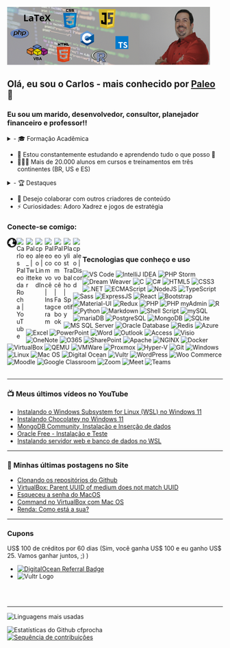 ![alt text](imgs/banner.png "Banner")

## Olá, eu sou o Carlos - mais conhecido por [Paleo][website] 👋

### Eu sou um marido, desenvolvedor, consultor, planejador financeiro e professor!!

<details>
  <summary>- 🎓 Formação Acadêmica</summary>

<!-- FORMACAO:START-->
- Contador
- Analista e Desenvolvedor de Sistemas
- Especialista em Ciências Contábeis
- Especialista em Finanças
- Especialista em Big Data Analytics
- Mestre em Finanças
<!-- FORMACAO:END -->

</details>

<!-- MISCELANEA1:START-->
- 🌱 Estou constantemente estudando e aprendendo tudo o que posso 🤣
- 👨🏻‍🏫 Mais de 20.000 alunos em cursos e treinamentos em três continentes (BR, US e ES)
<!-- MISCELANEA1:END-->

<details>
  <summary>- 🏆 Destaques</summary>

  <!--DESTAQUE:START-->
    - Eleito 3 vezes, umas das 150 pessoas mais influentes do mundo
        - Segmento de tecnologia para pequenas e médias empresas (revista SMB PC Magazine / US)
    - Agraciado com o título de MVP (Profissional mais valioso) pela Microsoft, por 11 anos consecutivos
  <!--DESTAQUE:END-->

</details>

<!--MISCELANEA2:START-->
- 👯 Desejo colaborar com outros criadores de conteúdo
- ⚡ Curiosidades: Adoro Xadrez e jogos de estratégia
<!-- MISCELANEA2:END -->

### Conecte-se comigo:

[<img align="left" alt="carlosfprocha.com.vc" width="22px" src="https://raw.githubusercontent.com/iconic/open-iconic/master/svg/globe.svg" />][website]
[<img align="left" alt="Carlos Paleo da Rocha | YouTube" width="22px" src="https://cdn.simpleicons.org/youtube" />][youtube]
[<img align="left" alt="Paleo_ | Twitter" width="22px" src="https://cdn.simpleicons.org/twitter" />][twitter]
[<img align="left" alt="cpaleo | LinkedIn" width="22px" src="https://cdn.simpleicons.org/linkedin" />][linkedin]
[<img align="left" alt="Paleo com você | Instagram" width="22px" src="https://cdn.simpleicons.org/instagram" />][instagram]
[<img align="left" alt="Paleo com você | Facebook" width="22px" src="https://cdn.simpleicons.org/facebook" />][facebook]
[<img align="left" alt="Playlist Trabalho | Spotify" width="22px" src="https://cdn.simpleicons.org/spotify" />][spotify]
[<img align="left" alt="cpaleo | Discord" width="22px" src="https://cdn.simpleicons.org/discord" />][discord]

<br />

### Tecnologias que conheço e uso

<section>
      <img alt="VS Code" src="https://img.shields.io/badge/VS_Code-007ACC?logo=visual-studio-code&logoColor=white&style=for-the-badge" />
      <img alt="IntelliJ IDEA" src="https://img.shields.io/badge/IntelliJ-20232A?logo=intellij-idea&logoColor=white&style=for-the-badge" />
      <img alt="PHP Storm" src="https://img.shields.io/badge/-PHP%20Storm-20232A?logo=phpstorm&logoColor=white&style=for-the-badge" />
      <img alt="Dream Weaver" src="https://img.shields.io/badge/-adobe_dreamweaver-FF61F6?logo=adobe-dreamweaver&logoColor=white&style=for-the-badge" />
      <img alt="C" src="https://img.shields.io/badge/C-00599C?logo=c&logoColor=white&style=for-the-badge" />
      <img alt="C#" src="https://img.shields.io/badge/C%23-239120?logo=c-sharp&logoColor=white&style=for-the-badge" />
      <img alt="HTML5" src="https://img.shields.io/badge/HTML-239120?logo=html5&logoColor=white&style=for-the-badge" />
      <img alt="CSS3" src="https://img.shields.io/badge/CSS-239120?logo=css3&logoColor=white&style=for-the-badge" />
      <img alt=".NET" src="https://img.shields.io/badge/.NET-5C2D91?logo=.net&logoColor=white&style=for-the-badge" />
      <img alt="ECMAScript" src="https://img.shields.io/badge/JavaScript-F7DF1E?logo=javascript&logoColor=black&style=for-the-badge" />
      <img alt="NodeJS" src="https://img.shields.io/badge/Node.js-43853D?logo=node.js&logoColor=white&style=for-the-badge" />
      <img alt="TypeScript" src="https://img.shields.io/badge/TypeScript-007ACC?logo=typescript&logoColor=white&style=for-the-badge" />
      <img alt="Sass" src="https://img.shields.io/badge/Sass-CC6699?logo=sass&logoColor=white&style=for-the-badge" />
      <img alt="ExpressJS" src="https://img.shields.io/badge/Express.js-404D59?style=for-the-badge" />
      <img alt="React" src="https://img.shields.io/badge/React-20232A?logo=react&logoColor=61DAFB&style=for-the-badge" />
      <img alt="Bootstrap" src="https://img.shields.io/badge/Bootstrap-563D7C?logo=bootstrap&logoColor=white&style=for-the-badge" />
      <img alt="Material-UI" src="https://img.shields.io/badge/Material_UI-007FFF?logo=mui&logoColor=white&style=for-the-badge" />
      <img alt="Redux" src="https://img.shields.io/badge/Redux-593D88?logo=redux&logoColor=white&style=for-the-badge" />
      <img alt="PHP" src="https://img.shields.io/badge/PHP-777BB4?logo=php&logoColor=white&style=for-the-badge" />
      <img alt="PHP myAdmin" src="https://img.shields.io/badge/-PHP%20myAdmin-6C78AF?logo=phpmyadmin&logoColor=white&style=for-the-badge" />
      <img alt="R" src="https://img.shields.io/badge/R-276DC3?logo=r&logoColor=white&style=for-the-badge" />
      <img alt="Python" src="https://img.shields.io/badge/Python-3776AB?logo=python&logoColor=white&style=for-the-badge" />
      <img alt="Markdown" src="https://img.shields.io/badge/Markdown-000000?logo=markdown&logoColor=white&style=for-the-badge" />
      <img alt="Shell Script" src="https://img.shields.io/badge/Shell_Script-121011?logo=gnu-bash&logoColor=white&style=for-the-badge" />
      <img alt="mySQL" src="https://img.shields.io/badge/MySQL-20232A?logo=mysql&logoColor=white&style=for-the-badge" />
      <img alt="mariaDB" src="https://img.shields.io/badge/MariaDB-01529E?logo=mariadb&logoColor=white&style=for-the-badge" />
      <img alt="PostgreSQL" src="https://img.shields.io/badge/PostgreSQL-316192?logo=postgresql&logoColor=white&style=for-the-badge" />
      <img alt="MongoDB" src="https://img.shields.io/badge/MongoDB-4EA94B?logo=mongodb&logoColor=white&style=for-the-badge" />
      <img alt="SQLite" src="https://img.shields.io/badge/SQLite-07405E?logo=sqlite&logoColor=white&style=for-the-badge" />
      <img alt="MS SQL Server" src="https://img.shields.io/badge/Microsoft_SQL_Server-CC2927?logo=microsoft-sql-server&logoColor=white&style=for-the-badge" />
      <img alt="Oracle Database" src="https://img.shields.io/badge/-Oracle%20Database-F80000?logo=oracle&logoColor=white&style=for-the-badge" />
      <img alt="Redis" src="https://img.shields.io/badge/Redis-D9281A?logo=redis&logoColor=white&style=for-the-badge" />
      <img alt="Azure" src="https://img.shields.io/badge/Microsoft_Azure-0089D6?logo=microsoft-azure&logoColor=white&style=for-the-badge" />
      <img alt="Excel" src="https://img.shields.io/badge/Microsoft_Excel-217346?logo=microsoft-excel&logoColor=white&style=for-the-badge" />
      <img alt="PowerPoint" src="https://img.shields.io/badge/Microsoft_PowerPoint-B7472A?logo=microsoft-powerpoint&logoColor=white&style=for-the-badge" />
      <img alt="Word" src="https://img.shields.io/badge/Microsoft_Word-2B579A?logo=microsoft-word&logoColor=white&style=for-the-badge" />
      <img alt="Outlook" src="https://img.shields.io/badge/Microsoft_Outlook-0078D4?logo=microsoft-outlook&logoColor=white&style=for-the-badge" />
      <img alt="Access" src="https://img.shields.io/badge/Microsoft_Access-A4373A?logo=microsoft-access&logoColor=white&style=for-the-badge" />
      <img alt="Visio" src="https://img.shields.io/badge/Microsoft_Visio-3955A3?logo=microsoft-visio&logoColor=white&style=for-the-badge" />
      <img alt="OneNote" src="https://img.shields.io/badge/-onenote-7719AA?logo=microsoft-onenote&logoColor=white&style=for-the-badge" />
      <img alt="O365" src="https://img.shields.io/badge/Office_365-D83B01?logo=microsoft-office&logoColor=white&style=for-the-badge" />
      <img alt="SharePoint" src="https://img.shields.io/badge/Microsoft_SharePoint-0078D4?logo=microsoft-sharepoint&logoColor=white&style=for-the-badge" />
      <img alt="Apache" src="https://img.shields.io/badge/Apache-CA2136?logo=apache&logoColor=white&style=for-the-badge" />
      <img alt="NGINX" src="https://img.shields.io/badge/Nginx-009639?logo=nginx&logoColor=white&style=for-the-badge" />
      <img alt="Docker" src="https://img.shields.io/badge/Docker-2496ED?logo=docker&logoColor=white&style=for-the-badge" />
      <img alt="VirtualBox" src="https://img.shields.io/badge/VirtualBox-183A61?logo=virtualbox&logoColor=white&style=for-the-badge" />
      <img alt="QEMU" src="https://img.shields.io/badge/QEMU-FF6600?logo=qemu&logoColor=white&style=for-the-badge" />
      <img alt="VMWare" src="https://img.shields.io/badge/-VMWare-607078?logo=vmware&logoColor=white&style=for-the-badge" />
      <img alt="Proxmox" src="https://img.shields.io/badge/-Proxmox-E57000?logo=proxmox&logoColor=white&style=for-the-badge" />
      <img alt="Hyper-V" src="https://img.shields.io/badge/-Hyper_V-017AD7?logoColor=white&style=for-the-badge" />  
      <img alt="Git" src="https://img.shields.io/badge/Git-E34F26?logo=git&logoColor=white&style=for-the-badge" />
      <img alt="Windows" src="https://img.shields.io/badge/Windows-017AD7?logo=windows&logoColor=white&style=for-the-badge" />
      <img alt="Linux" src="https://img.shields.io/badge/Linux-E34F26?logo=linux&logoColor=black&style=for-the-badge" />
      <img alt="Mac OS" src="https://img.shields.io/badge/Mac_OS-20232A?logo=apple&logoColor=white&style=for-the-badge" />
      <img alt="Digital Ocean" src="https://img.shields.io/badge/Digital Ocean-navy?logo=digitalocean&logoColor=white&style=for-the-badge" />
      <img alt="Vultr" src="https://img.shields.io/badge/Vultr-007BFC?logo=vultr&logoColor=white&style=for-the-badge" />
      <img alt="WordPress" src="https://img.shields.io/badge/WordPress-21759B?logo=wordpress&logoColor=white&style=for-the-badge" />
      <img alt="Woo Commerce" src="https://img.shields.io/badge/Woo_Commerce-96588A?logo=woo&logoColor=white&style=for-the-badge" />
      <img alt="Moodle" src="https://img.shields.io/badge/Moodle-0F9D58?logo=google-classroom&logoColor=white&style=for-the-badge" />
      <img alt="Google Classroom" src="https://img.shields.io/badge/Google_ClassRoom-0F9D58?logo=google-classroom&logoColor=white&style=for-the-badge" />
      <img alt="Zoom" src="https://img.shields.io/badge/Zoom-2D8CFF?logo=zoom&logoColor=white&style=for-the-badge" />
      <img alt="Meet" src="https://img.shields.io/badge/Meet-00897B?logo=google-meet&logoColor=white&style=for-the-badge" />
      <img alt="Teams" src="https://img.shields.io/badge/Teams-6264A7?logo=microsoft-teams&logoColor=white&style=for-the-badge" />
</section>

<br />

---

### 📺 Meus últimos vídeos no YouTube
<!-- YOUTUBE:START -->
- [Instalando o Windows Subsystem for Linux &lpar;WSL&rpar; no Windows 11](https://www.youtube.com/watch?v=j2dLdQvA4l4)
- [Instalando Chocolatey  no Windows 11](https://www.youtube.com/watch?v=-8WKkg4FqpU)
- [MongoDB Community, Instalação e Inserção de dados](https://www.youtube.com/watch?v=PWvCgvEQD_8)
- [Oracle Free - Instalação e Teste](https://www.youtube.com/watch?v=iOYRNx4aOGA)
- [Instalando servidor web e banco de dados no WSL](https://www.youtube.com/watch?v=9zW-BqChmyY)
<!-- YOUTUBE:END -->

---

### 📕 Minhas últimas postagens no Site
<!-- SITE:START -->
- [Clonando os repositórios do Github](https://www.carlosfprocha.com.vc/clonando-os-repositorios-do-github/)
- [VirtualBox: Parent UUID of medium does not match UUID](https://www.carlosfprocha.com.vc/virtualbox-parent-uuid-of-medium-does-not-match-uuid/)
- [Esqueceu a senha do MacOS](https://www.carlosfprocha.com.vc/esqueceu-a-senha-do-macos/)
- [Command no VirtualBox com Mac OS](https://www.carlosfprocha.com.vc/command-no-virtualbox-com-mac-os/)
- [Renda: Como está a sua?](https://www.carlosfprocha.com.vc/renda-como-esta-a-sua/)
<!-- SITE:END -->

---

### Cupons
US$ 100 de créditos por 60 dias (Sim, você ganha US$ 100 e eu ganho US$ 25. Vamos ganhar juntos, ;) )
- [![DigitalOcean Referral Badge](https://web-platforms.sfo2.cdn.digitaloceanspaces.com/WWW/Badge%201.svg)][DigitalOcean]
- [<img align="left" alt="Vultr Logo" src="https://www.vultr.com/media/logo_onwhite.svg" width="200">][Vultr]

<br />
<br />

---

<div style="width: 100%;">
<div style="width: 50%;">

  ![Linguagens mais usadas](https://github-readme-stats-gamma-three-34.vercel.app/api/top-langs/?username=cfprocha&theme=blue-green&count_private=true&langs_count=10)
  
</div><div style="width: 50%;">

<img align="left" alt="Estatísticas do Github cfprocha" src="https://github-readme-stats-gamma-three-34.vercel.app//api?username=cfprocha&show_icons=true&hide_border=false&hide=prs,issues,contribs,stars&count_private=true&theme=tokionight" />

[![Sequência de contribuições](https://streak-stats.demolab.com?user=cfprocha&theme=blue-green&locale=pt_BR)](https://git.io/streak-stats)
 
  </div></div>

[website]: https://carlosfprocha.com.vc
[twitter]: https://twitter.com/Paleo_
[youtube]: https://www.youtube.com/c/CarlosPaleodaRocha
[instagram]: https://www.instagram.com/paleocomvc/
[facebook]: https://www.facebook.com/PaleoComVc
[spotify]: https://open.spotify.com/playlist/38V33780ukzHkfVs8vuPkm?si=f53706426aa94b4f
[discord]: http://discordapp.com/users/740353831178731591
[linkedin]: https://br.linkedin.com/in/cpaleo
[DigitalOcean]: https://www.digitalocean.com/?refcode=9772a19d8d0f&utm_campaign=Referral_Invite&utm_medium=Referral_Program&utm_source=badge
[Vultr]: https://www.vultr.com/?ref=8919321-6G
